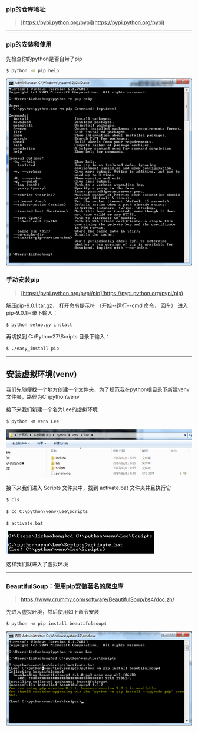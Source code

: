 ### pip的仓库地址

> [https://pypi.python.org/pypi](https://pypi.python.org/pypi)

---

### pip的安装和使用

先检查你的python是否自带了pip

```bash
$ python -m pip help
```

![](/assets/124123import.png)

### 手动安装pip

> [https://pypi.python.org/pypi/pip](https://pypi.python.org/pypi/pip)

解压pip-9.0.1.tar.gz， 打开命令提示符 （开始--运行--cmd 命令， 回车） 进入 pip-9.0.1目录下输入：

```bash
$ python setup.py install
```

再切换到 C:\Python27\Scripts 目录下输入：

```bash
$ ./easy_install pip
```

---

## 安装虚拟环境\(venv\)

我们先随便找一个地方创建一个文件夹，为了规范我在python根目录下新建venv文件夹，路径为C:\python\venv

接下来我们新建一个名为Lee的虚拟环境

```
$ python -m venv Lee
```

![](/assets/124245import.png)

接下来我们进入 Scripts 文件夹中，找到 activate.bat 文件夹并且执行它

```
$ cls

$ cd C:\python\venv\Lee\Scripts

$ activate.bat
```

![](/assets/1435324import.png)

这样我们就进入了虚拟环境

---

### BeautifulSoup：使用pip安装著名的爬虫库

> https://www.crummy.com/software/BeautifulSoup/bs4/doc.zh/

先进入虚拟环境，然后使用如下命令安装

```
$ python -m pip install beautifulsoup4
```

![](/assets/12341234234import.png)

